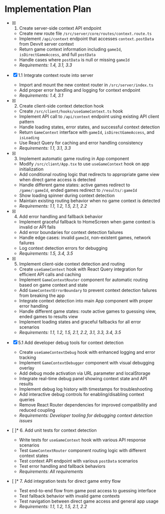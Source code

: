 # Implementation Plan

- [x] 1. Create server-side context API endpoint

  - Create new route file `/src/server/core/routes/context.route.ts`
  - Implement `/api/context` endpoint that accesses `context.postData` from Devvit server context
  - Return game context information including `gameId`, `isDirectGameAccess`, and full `postData`
  - Handle cases where `postData` is null or missing `gameId`
  - _Requirements: 1.4, 3.1, 3.3_

- [x] 1.1 Integrate context route into server

  - Import and mount the new context router in `/src/server/index.ts`
  - Add proper error handling and logging for context endpoint
  - _Requirements: 1.4, 3.1_

- [x] 2. Create client-side context detection hook

  - Create `/src/client/hooks/useGameContext.ts` hook
  - Implement API call to `/api/context` endpoint using existing API client pattern
  - Handle loading states, error states, and successful context detection
  - Return `GameContext` interface with `gameId`, `isDirectGameAccess`, and `isLoading`
  - Use React Query for caching and error handling consistency
  - _Requirements: 1.1, 3.1, 3.3_

- [x] 3. Implement automatic game routing in App component

  - Modify `/src/client/App.tsx` to use `useGameContext` hook on app initialization
  - Add conditional routing logic that redirects to appropriate game view when direct game access is detected
  - Handle different game states: active games redirect to `/game/:gameId`, ended games redirect to `/results/:gameId`
  - Show loading spinner during context detection
  - Maintain existing routing behavior when no game context is detected
  - _Requirements: 1.1, 1.2, 1.5, 2.1, 2.2_

- [x] 4. Add error handling and fallback behavior

  - Implement graceful fallback to HomeScreen when game context is invalid or API fails
  - Add error boundaries for context detection failures
  - Handle edge cases: invalid `gameId`, non-existent games, network failures
  - Log context detection errors for debugging
  - _Requirements: 1.5, 3.4, 3.5_

- [x] 5. Implement client-side context detection and routing

  - Create `useGameContext` hook with React Query integration for efficient API calls and caching
  - Implement `GameContextRouter` component for automatic routing based on game context and state
  - Add `GameContextErrorBoundary` to prevent context detection failures from breaking the app
  - Integrate context detection into main App component with proper error handling
  - Handle different game states: route active games to guessing view, ended games to results view
  - Implement loading states and graceful fallbacks for all error scenarios
  - _Requirements: 1.1, 1.2, 1.5, 2.1, 2.2, 3.1, 3.3, 3.4, 3.5_

- [x] 5.1 Add developer debug tools for context detection

  - Create `useGameContextDebug` hook with enhanced logging and error tracking
  - Implement `GameContextDebugger` component with visual debugging overlay
  - Add debug mode activation via URL parameter and localStorage
  - Integrate real-time debug panel showing context state and API results
  - Implement debug log history with timestamps for troubleshooting
  - Add interactive debug controls for enabling/disabling context queries
  - Remove React Router dependencies for improved compatibility and reduced coupling
  - _Requirements: Developer tooling for debugging context detection issues_

- [ ]\* 6. Add unit tests for context detection

  - Write tests for `useGameContext` hook with various API response scenarios
  - Test `GameContextRouter` component routing logic with different context states
  - Test context API endpoint with various `postData` scenarios
  - Test error handling and fallback behaviors
  - _Requirements: All requirements_

- [ ]\* 7. Add integration tests for direct game entry flow
  - Test end-to-end flow from game post access to guessing interface
  - Test fallback behavior with invalid game contexts
  - Test navigation between direct game access and general app usage
  - _Requirements: 1.1, 1.2, 1.5, 2.1, 2.2_
